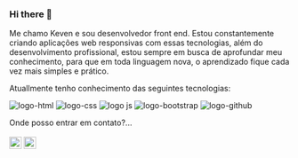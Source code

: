 ### Hi there 👋

Me chamo Keven e sou desenvolvedor front end.
Estou constantemente criando aplicações web responsivas com essas tecnologias, além do desenvolvimento profissional, estou sempre em busca de aprofundar meu conhecimento, para que em toda linguagem nova, o aprendizado fique cada vez mais simples e prático.

Atuallmente tenho conhecimento das seguintes tecnologias: 

<img src="https://img.shields.io/badge/HTML5-E34F26?style=for-the-badge&logo=html5&logoColor=white" alt="logo-html"> <img src="https://img.shields.io/badge/CSS-239120?&style=for-the-badge&logo=css3&logoColor=white" alt="logo-css"> <img src="https://img.shields.io/badge/JavaScript-323330?style=for-the-badge&logo=javascript&logoColor=F7DF1E" alt="logo js"> <img src="https://img.shields.io/badge/Bootstrap-563D7C?style=for-the-badge&logo=bootstrap&logoColor=white" alt="logo-bootstrap"> <img src="https://img.shields.io/badge/GitHub-100000?style=for-the-badge&logo=github&logoColor=white" alt="logo-github"> 

Onde posso entrar em contato?...
<br>
<br>
<a href="https://www.instagram.com/kevenrdgz/"><img src="https://camo.githubusercontent.com/c80f9763ed06d4ab9fbcc1a74b8b74cd95e4c7f82d3f1f70233994f236a0faeb/68747470733a2f2f63646e2e6a7364656c6976722e6e65742f6e706d2f73696d706c652d69636f6e734076332f69636f6e732f696e7374616772616d2e737667" width="22" alt=""></a>
<a href="https://www.linkedin.com/in/keven-rodrigues-jesus-24bb44178/"><img src="https://camo.githubusercontent.com/d659d2bac00c01b42bffbae84bdc121e828b8fecd5b4949ffa2575f5d9e4a371/68747470733a2f2f63646e2e6a7364656c6976722e6e65742f6e706d2f73696d706c652d69636f6e734076332f69636f6e732f6c696e6b6564696e2e737667" width="22" alt=""></a>

